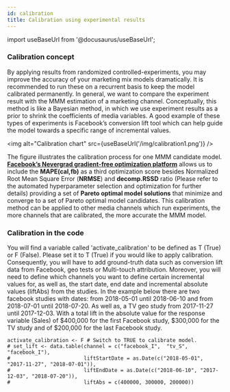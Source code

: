 ```yaml
---
id: calibration
title: Calibration using experimental results
---
```


import useBaseUrl from '@docusaurus/useBaseUrl';

### Calibration concept

By applying results from randomized controlled-experiments, you may improve the
accuracy of your marketing mix models dramatically. It is recommended to run
these on a recurrent basis to keep the model calibrated permanently. In general,
we want to compare the experiment result with the MMM estimation of a marketing
channel. Conceptually, this method is like a Bayesian method, in which we use
experiment results as a prior to shrink the coefficients of media variables. A
good example of these types of experiments is Facebook’s conversion lift tool
which can help guide the model towards a specific range of incremental values.

<img alt="Calibration chart" src={useBaseUrl('/img/calibration1.png')} />

The figure illustrates the calibration process for one MMM candidate model.
[**Facebook’s Nevergrad gradient-free optimization platform**](https://facebookresearch.github.io/nevergrad/) allows us to include the **MAPE(cal,fb)** as a third optimization score besides Normalized Root Mean Square Error (**NRMSE**) and **decomp.RSSD** ratio (Please refer to the automated hyperparameter selection and optimization for further details) providing a set of **Pareto optimal model solutions** that minimize and converge to a set of Pareto optimal model candidates. This calibration method can be applied to other media channels which run experiments, the more channels that are calibrated, the more accurate the MMM model.

### Calibration in the code

You will find a variable called 'activate_calibration' to be defined as T (True) or F (False). Please set it to T (True) if you would like to apply calibration.
Consequently, you will have to add ground-truth data such as conversion lift data from Facebook, geo tests or Multi-touch attribution. Moreover, you will need to define which channels you want to define certain incremental values for, as well as, the start date, end date and incremental absolute values (liftAbs) from the studies. In the example below there are two facebook studies with dates: from 2018-05-01 until 2018-06-10 and from 2018-07-01 until 2018-07-20. As well as, a TV geo study from 2017-11-27 until 2017-12-03. With a total lift in the absolute value for the response variable (Sales) of $400,000 for the first Facebook study, $300,000 for the TV study and of $200,000 for the last Facebook study.  

```
activate_calibration <- F # Switch to TRUE to calibrate model.
# set_lift <- data.table(channel = c("facebook_I",  "tv_S", "facebook_I"),
#                        liftStartDate = as.Date(c("2018-05-01", "2017-11-27", "2018-07-01")),
#                        liftEndDate = as.Date(c("2018-06-10", "2017-12-03", "2018-07-20")),
#                        liftAbs = c(400000, 300000, 200000))
```
